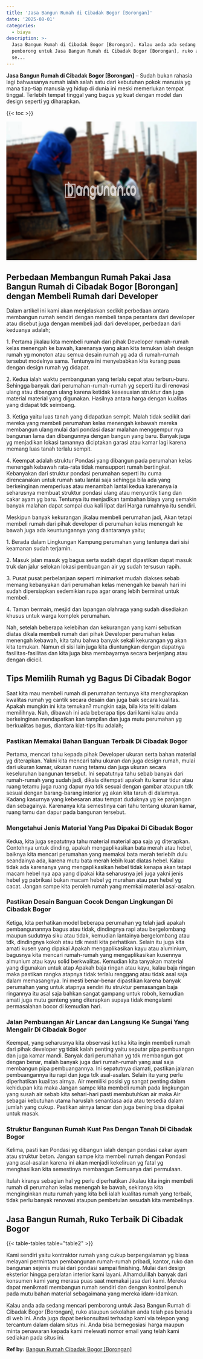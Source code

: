 ```yaml
---
title: 'Jasa Bangun Rumah di Cibadak Bogor [Borongan]'
date: '2025-08-01'
categories:
  - biaya
description: >-
  Jasa Bangun Rumah di Cibadak Bogor [Borongan]. Kalau anda ada sedang mencari
  pemborong untuk Jasa Bangun Rumah di Cibadak Bogor [Borongan], ruko ataupun
  se...
---
```


**Jasa Bangun Rumah di Cibadak Bogor \[Borongan\]** – Sudah bukan rahasia lagi bahwasanya rumah ialah salah satu dari kebutuhan pokok manusia yg mana tiap-tiap manusia yg hidup di dunia ini meski memerlukan tempat tinggal. Terlebih tempat tinggal yang bagus yg kuat dengan model dan design seperti yg diharapkan.

{{< toc >}}

![Jasa Bangun Rumah di Cibadak Bogor [Borongan]](/images/borong-bangunan-41.png)

## Perbedaan Membangun Rumah Pakai Jasa Bangun Rumah di Cibadak Bogor \[Borongan\] dengan Membeli Rumah dari Developer

Dalam artikel ini kami akan menjelaskan sedikit perbedaan antara membangun rumah sendiri dengan membeli tanpa perantara dari developer atau disebut juga dengan membeli jadi dari developer, perbedaan dari keduanya adalah;

1\. Pertama jikalau kita membeli rumah dari pihak Developer rumah-rumah kelas menengah ke bawah, karenanya yang akan kita temukan ialah design rumah yg monoton atau semua desain rumah yg ada di rumah-rumah tersebut modelnya sama. Tentunya ini menyebabkan kita kurang puas dengan design rumah yg didapat.

2\. Kedua ialah waktu pembangunan yang terlalu cepat atau terburu-buru. Sehingga banyak dari perumahan-rumah-rumah yg seperti itu di renovasi ulang atau dibangun ulang karena ketidak kesesuaian struktur dan juga material material yang digunakan. Hasilnya antara harga dengan kualitas yang didapat tdk seimbang.

3\. Ketiga yaitu luas tanah yang didapatkan sempit. Malah tidak sedikit dari mereka yang membeli perumahan kelas menengah kebawah mereka membangun ulang mulai dari pondasi dasar malahan menggempur nya bangunan lama dan dibangunnya dengan bangun yang baru. Banyak juga yg menjadikan lokasi tamannya diciptakan garasi atau kamar lagi karena memang luas tanah terlalu sempit.

4\. Keempat adalah struktur Pondasi yang dibangun pada perumahan kelas menengah kebawah rata-rata tidak mensupport rumah bertingkat. Kebanyakan dari struktur pondasi perumahan seperti itu cuma direncanakan untuk rumah satu lantai saja sehingga bila ada yang berkeinginan memperluas atau menambah lantai kedua karenanya ia seharusnya membuat struktur pondasi ulang atau menyuntik tiang dan cakar ayam yg baru. Tentunya itu menjadikan tambahan biaya yang semakin banyak malahan dapat sampai dua kali lipat dari Harga rumahnya itu sendiri.

Meskipun banyak kekurangan jikalau membeli perumahan jadi, Akan tetapi membeli rumah dari pihak developer di perumahan kelas menengah ke bawah juga ada keuntungannya yang diantaranya yaitu;

1\. Berada dalam Lingkungan Kampung perumahan yang tentunya dari sisi keamanan sudah terjamin.

2\. Masuk jalan masuk yg bagus serta sudah dapat dipastikan dapat masuk truk dan jalur selokan lokasi pembuangan air yg sudah tersusun rapih.

3\. Pusat pusat perbelanjaan seperti minimarket mudah diakses sebab memang kebanyakan dari perumahan kelas menengah ke bawah hari ini sudah dipersiapkan sedemikian rupa agar orang lebih berminat untuk membeli.

4\. Taman bermain, mesjid dan lapangan olahraga yang sudah disediakan khusus untuk warga komplek perumahan.

Nah, setelah beberapa kelebihan dan kekurangan yang kami sebutkan diatas dikala membeli rumah dari pihak Developer perumahan kelas menengah kebawah, kita tahu bahwa banyak sekali kekurangan yg akan kita temukan. Namun di sisi lain juga kita diuntungkan dengan dapatnya fasilitas-fasilitas dan kita juga bisa membayarnya secara berjenjang atau dengan dicicil.

## Tips Memilih Rumah yg Bagus Di Cibadak Bogor

Saat kita mau membeli rumah di perumahan tentunya kita mengharapkan kwalitas rumah yg cantik secara desain dan juga baik secara kualitas. Apakah mungkin ini kita temukan? mungkin saja, bila kita teliti dalam memilihnya. Nah, dibawah ini ada beberapa tips dari kami kalau anda berkeinginan mendapatkan kan tampilan dan juga mutu perumahan yg berkualitas bagus, diantara kiat-tips Itu adalah;

### Pastikan Memakai Bahan Banguan Terbaik Di Cibadak Bogor

Pertama, mencari tahu kepada pihak Developer ukuran serta bahan material yg diterapkan. Yakni kita mencari tahu ukuran dan juga design rumah, mulai dari ukuran kamar, ukuran ruang tetamu dan juga ukuran secara keseluruhan bangunan tersebut. Ini sepatutnya tahu sebab banyak dari rumah-rumah yang sudah jadi, dikala ditempati apakah itu kamar tidur atau ruang tetamu juga ruang dapur nya tdk sesuai dengan gambar ataupun tdk sesuai dengan barang-barang interior yg akan kita taruh di dalamnya. Kadang kasurnya yang kebesaran atau tempat duduknya yg ke panjangan dan sebagainya. Karenanya kita semestinya cari tahu tentang ukuran kamar, ruang tamu dan dapur pada bangunan tersebut.

### Mengetahui Jenis Material Yang Pas Dipakai Di Cibadak Bogor

Kedua, kita juga sepatutnya tahu material material apa saja yg diterapkan. Contohnya untuk dinding, apakah mengaplikasikan bata merah atau hebel, baiknya kita mencari perumahan yang memakai bata merah terlebih dulu seandainya ada, karena mutu bata merah lebih kuat diatas hebel. Kalau tidak ada karenanya yang mengaplikasikan hebel tidak kenapa akan tetapi macam hebel nya apa yang dipakai kita seharusnya jeli juga yakni jenis hebel yg pabrikasi bukan macam hebel yg murahan atau pun hebel yg cacat. Jangan sampe kita peroleh rumah yang memkai material asal-asalan.

### Pastikan Desain Banguan Cocok Dengan Lingkungan Di Cibadak Bogor

Ketiga, kita perhatikan model beberapa perumahan yg telah jadi apakah pembangunannya bagus atau tidak, dindingnya rapi atau bergelombang maupun sudutnya siku atau tidak, kemudian lantainya bergelombang atau tdk, dindingnya kokoh atau tdk mesti kita perhatikan. Selain itu juga kita amati kusen yang dipakai Apakah mengaplikasikan kayu atau aluminium, bagusnya kita mencari rumah-rumah yang mengaplikasikan kusennya almunium atau kayu solid berkwalitas. Kemudian kita tanyakan material yang digunakan untuk atap Apakah baja ringan atau kayu, kalau baja ringan maka pastikan rangka atapnya tidak terlalu renggang atau tidak asal saja dalam memasangnya. Ini mesti benar-benar dipastikan karena banyak perumahan yang untuk atapnya sendiri itu struktur pemasangan baja ringannya itu asal saja bahkan sangat gampang untuk roboh, kemudian amati juga mutu genteng yang diterapkan supaya tidak mengalami permasalahan bocor di kemudian hari.

### Jalan Pembuangan Air Lancar dan Langsung Ke Sungai Yang Mengalir Di Cibadak Bogor

Keempat, yang seharusnya kita observasi ketika kita ingin membeli rumah dari pihak developer yg tidak kalah penting yaitu seputar pipa pembuangan dan juga kamar mandi. Banyak dari perumahan yg tdk membangun got dengan benar, malah banyak juga dari rumah-rumah yang asal saja membangun pipa pembuangannya. Ini sepatutnya diamati, pastikan jalanan pembuangannya itu rapi dan juga tdk asal-asalan. Selain itu yang perlu diperhatikan kualitas airnya. Air memiliki posisi yg sangat penting dalam kehidupan kita maka Jangan sampe kita membeli rumah pada lingkungan yang susah air sebab kita sehari-hari pasti membutuhkan air maka Air sebagai kebutuhan utama haruslah senantiasa ada atau tersedia dalam jumlah yang cukup. Pastikan airnya lancar dan juga bening bisa dipakai untuk masak.

### Struktur Bangunan Rumah Kuat Pas Dengan Tanah Di Cibadak Bogor

Kelima, pasti kan Pondasi yg dibangun ialah dengan pondasi cakar ayam atau struktur beton. Jangan sampe kita membeli rumah dengan Pondasi yang asal-asalan karena ini akan menjadi kekeliruan yg fatal yg menghasilkan kita semestinya membangun Semuanya dari permulaan.

Itulah kiranya sebagian hal yg perlu diperhatikan Jikalau kita ingin membeli rumah di perumahan kelas menengah ke bawah, sekiranya kita menginginkan mutu rumah yang kita beli ialah kualitas rumah yang terbaik, tidak perlu banyak renovasi ataupun pembetulan sesudah kita membelinya.

## Jasa Bangun Rumah, Ruko Terbaik Di Cibadak Bogor

{{< table-tables table="table2" >}}

Kami sendiri yaitu kontraktor rumah yang cukup berpengalaman yg biasa melayani permintaan pembangunan rumah-rumah pribadi, kantor, ruko dan bangunan sejenis mulai dari pondasi sampai finishing. Mulai dari design eksterior hingga peralatan interior kami layani. Alhamdulillah banyak dari konsumen kami yang merasa puas saat memakai jasa dari kami. Mereka dapat menikmati membangun rumah sendiri dan dengan kontrol penuh pada mutu bahan material sebagaimana yang mereka idam-idamkan.

Kalau anda ada sedang mencari pemborong untuk Jasa Bangun Rumah di Cibadak Bogor \[Borongan\], ruko ataupun sekolahan anda telah pas berada di web ini. Anda juga dapat berkonsultasi terhadap kami via telepon yang tercantum dalam dalam situs ini. Anda bisa bernegosiasi harga maupun minta penawaran kepada kami melewati nomor email yang telah kami sediakan pada situs ini.

**Ref by:** [Bangun Rumah Cibadak Bogor [Borongan]](https://id.wikipedia.org/wiki/Bangun)
